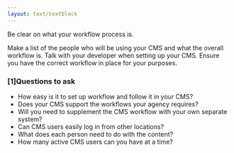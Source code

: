 ```yaml
---
layout: text/textblock
---
```

Be clear on what your workflow process is.

Make a list of the people who will be using your CMS and what the overall workflow is. Talk with your developer when setting up your CMS. Ensure you have the correct workflow in place for your purposes. 
### [1]Questions to ask
- How easy is it to set up workflow and follow it in your CMS?
- Does your CMS support the workflows your agency requires?
- Will you need to supplement the CMS workflow with your own separate system?
- Can CMS users easily log in from other locations? 
- What does each person need to do with the content?
- How many active CMS users can you have at a time?

